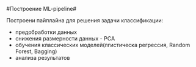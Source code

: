 #Построение ML-pipeline#   

Построени пайплайна для решения задачи классификации:   
 - предобработки данных  
 - снижения размерности данных - PCA   
 - обучения классических моделей(лгистическа регрессия, Random Forest, Bagging)
 - анализа результатов
